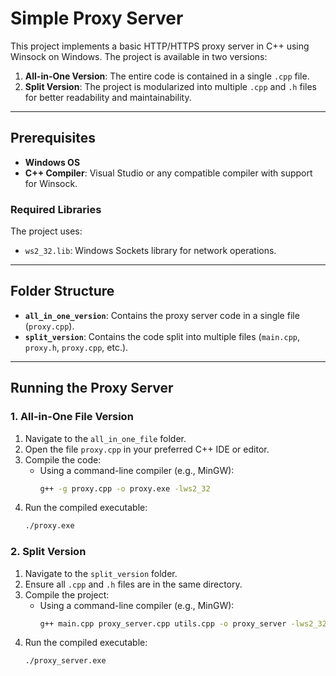# Simple Proxy Server

This project implements a basic HTTP/HTTPS proxy server in C++ using Winsock on Windows. The project is available in two versions:
1. **All-in-One Version**: The entire code is contained in a single `.cpp` file.
2. **Split Version**: The project is modularized into multiple `.cpp` and `.h` files for better readability and maintainability.

---

## Prerequisites

- **Windows OS**
- **C++ Compiler**: Visual Studio or any compatible compiler with support for Winsock.

### Required Libraries

The project uses:
- `ws2_32.lib`: Windows Sockets library for network operations.

---

## Folder Structure

- **`all_in_one_version`**: Contains the proxy server code in a single file (`proxy.cpp`).
- **`split_version`**: Contains the code split into multiple files (`main.cpp`, `proxy.h`, `proxy.cpp`, etc.).

---

## Running the Proxy Server

### 1. **All-in-One File Version**
1. Navigate to the `all_in_one_file` folder.
2. Open the file `proxy.cpp` in your preferred C++ IDE or editor.
3. Compile the code:
   - Using a command-line compiler (e.g., MinGW):
     ```bash
     g++ -g proxy.cpp -o proxy.exe -lws2_32
     ```
4. Run the compiled executable:
   ```bash
   ./proxy.exe
   ```

### 2. **Split Version**
1. Navigate to the `split_version` folder.
2. Ensure all `.cpp` and `.h` files are in the same directory.
3. Compile the project:
   - Using a command-line compiler (e.g., MinGW):
     ```bash
     g++ main.cpp proxy_server.cpp utils.cpp -o proxy_server -lws2_32
     ```
4. Run the compiled executable:
   ```bash
   ./proxy_server.exe
   ```